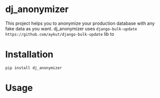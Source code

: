 dj_anonymizer
==================================
This project helps you to anonymize your production database with any fake data as you want.
dj_anonymizer uses `django-bulk-update https://github.com/aykut/django-bulk-update` lib to 

Installation
==================================
    pip install dj_anonymizer

Usage
==================================
